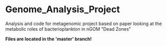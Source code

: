 # Genome_Analysis_Project
Analysis and code for metagenomic project based on paper looking at the metabolic roles of bacterioplankton in nGOM "Dead Zones"

<strong>Files are located in the 'master' branch!</strong>
